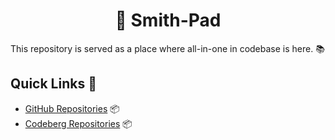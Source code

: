 # <center>🚀 Smith-Pad</center>

This repository is served as a place where all-in-one in codebase is here. 📚

## Quick Links 🔗

- [GitHub Repositories](https://github.com/smith-pad/) 📦
- [Codeberg Repositories](https://codeberg.org/smith-pad/) 📦
